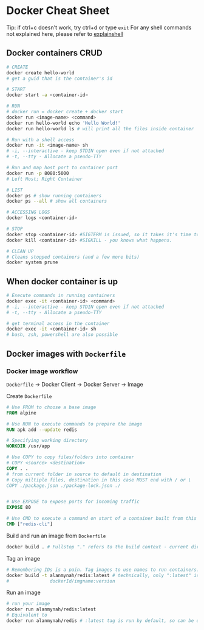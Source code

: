 # Docker Cheat Sheet

Tip: if ctrl+c doesn't work, try ctrl+d or type `exit`
For any shell commands not explained here, please refer to [explainshell](https://explainshell.com/)

## Docker containers CRUD

```sh
# CREATE
docker create hello-world
# get a guid that is the container's id

# START
docker start -a <container-id>

# RUN
# docker run = docker create + docker start
docker run <image-name> <command>
docker run hello-world echo 'Hello World!'
docker run hello-world ls # will print all the files inside container

# Run with a shell access
docker run -it <image-name> sh
# -i, --interactive - keep STDIN open even if not attached
# -t, --tty - Allocate a pseudo-TTY

# Run and map host port to container port
docker run -p 8080:5000
# Left Host; Right Container

# LIST
docker ps # show running containers
docker ps --all # show all containers

# ACCESSING LOGS
docker logs <container-id>

# STOP
docker stop <container-id> #SIGTERM is issued, so it takes it's time to shut down.
docker kill <container-id> #SIGKILL - you knows what happens.

# CLEAN UP
# Cleans stopped containers (and a few more bits)
docker system prune
```

## When docker container is up

```sh
# Execute commands in running containers
docker exec -it <container-id> <command>
# -i, --interactive - keep STDIN open even if not attached
# -t, --tty - Allocate a pseudo-TTY

# get terminal access in the container
docker exec -it <container-id> sh
# bash, zsh, powershell are also possible
```

## Docker images with `Dockerfile`

### Docker image workflow

`Dockerfile` -> Docker Client -> Docker Server -> Image

Create `Dockerfile`

```Dockerfile
# Use FROM to choose a base image
FROM alpine

# Use RUN to execute commands to prepare the image
RUN apk add --update redis

# Specifying working directory
WORKDIR /usr/app

# Use COPY to copy files/folders into container
# COPY <source> <destination>
COPY . .
# from current folder in source to default in destination
# Copy miltiple files, destination in this case MUST end with / or \
COPY ./package.json ./package-lock.json ./


# Use EXPOSE to expose ports for incoming traffic
EXPOSE 80

# Use CMD to execute a command on start of a container built from this image
CMD ["redis-cli"]
```

Build and run an image from `Dockerfile`

```sh
docker build . # Fullstop "." refers to the build context - current directory
```

Tag an image

```sh
# Remembering IDs is a pain. Tag images to use names to run containers.
docker build -t alanmynah/redis:latest # technically, only ":latest" is a tag.
#               dockerId/imgname:version
```

Run an image

```sh
# run your image
docker run alanmynah/redis:latest
# Equivalent to
docker run alanmynah/redis # :latest tag is run by default, so can be omitted
```
